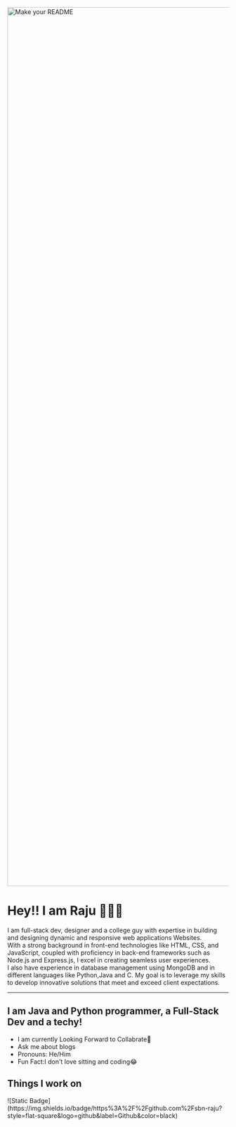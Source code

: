 <img width="2000" alt="Make your README" src="https://github.com/sbn-raju/sbn-raju/assets/121331152/c802b175-5613-4ffe-8b98-06c67c6e4427">
<h1>Hey!! I am Raju 🙋🏻&#x1F44B;</h1>
<p>I am full-stack dev, designer and a college guy with expertise in building and designing dynamic and responsive web applications  Websites.<br>
With a strong background in front-end technologies like HTML, CSS, and JavaScript, coupled with proficiency in back-end frameworks such as Node.js and Express.js, I excel in creating seamless user experiences.<br>
I also have experience in database management using MongoDB and in different languages like Python,Java and C. My goal is to leverage my skills to develop innovative solutions that meet and exceed client expectations.</p>
<hr>
<h2>I am Java and Python programmer, a Full-Stack Dev and a techy!</h2>
<ul>
  <li>I am currently Looking Forward to Collabrate&#x1F91D;</li>
  <li>Ask me about blogs</li>
  <li>Pronouns: He/Him</li>
  <li>Fun Fact:I don't love sitting and coding&#x1F602;</li>
</ul>
<h2>Things I work on</h2>
![Static Badge](https://img.shields.io/badge/https%3A%2F%2Fgithub.com%2Fsbn-raju?style=flat-square&logo=github&label=Github&color=black)


